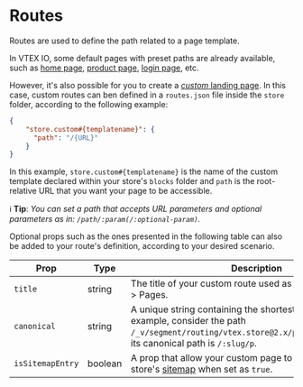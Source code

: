 # Routes

Routes are used to define the path related to a page template. 

In VTEX IO, some default pages with preset paths are already available, such as [home page](https://github.com/vtex-apps/store/blob/master/store/routes.json#L2), [product page](https://github.com/vtex-apps/store/blob/master/store/routes.json#L11), [login page](https://github.com/vtex-apps/store/blob/master/store/routes.json#L8), etc. 

However, it's also possible for you to create a [*custom* landing page](https://developers.vtex.com/docs/vtex-io-documentation-creating-a-new-custom-page). In this case, custom routes can ben defined in a `routes.json` file inside the `store` folder, according to the following example:

```json
{
    "store.custom#{templatename}": {
      "path": "/{URL}"
    }
}
```

In this example, `store.custom#{templatename}` is the name of the custom template declared within your store's `blocks` folder and `path` is the root-relative URL that you want your page to be accessible.

:information_source:  **Tip**: *You can set a path that accepts URL parameters and optional parameters as in: `/path/:param(/:optional-param)`.*

Optional props such as the ones presented in the following table can also be added to your route's definition, according to your desired scenario.

| Prop | Type | Description |
| ---- |------| ----------- |
| `title` | string | The title of your custom route used as an identifier in CMS > Pages. |
| `canonical` | string | A unique string containing the shortest absolute path. For example, consider the path `/_v/segment/routing/vtex.store@2.x/product/:id/:slug/p`, its canonical path is `/:slug/p`.|
| `isSitemapEntry`| boolean | A prop that allow your custom page to be displayed in your store's [sitemap](https://github.com/vtex-apps/store-sitemap/blob/2.x/README.md) when set as `true`. |
